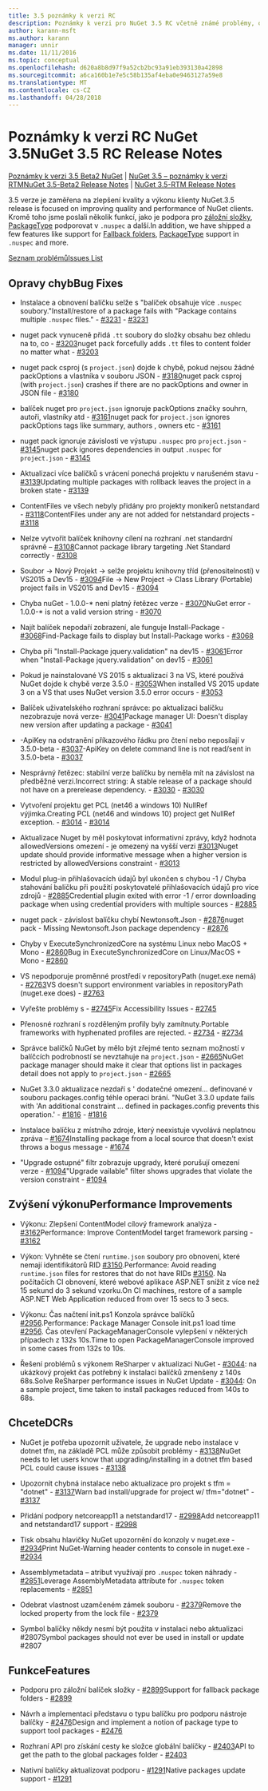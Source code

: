 ```yaml
---
title: 3.5 poznámky k verzi RC
description: Poznámky k verzi pro NuGet 3.5 RC včetně známé problémy, opravy chyb, přidaných funkcí a chcete.
author: karann-msft
ms.author: karann
manager: unnir
ms.date: 11/11/2016
ms.topic: conceptual
ms.openlocfilehash: d620a8b8d97f9a52cb2bc93a91eb393130a42898
ms.sourcegitcommit: a6ca160b1e7e5c58b135af4eba0e9463127a59e8
ms.translationtype: MT
ms.contentlocale: cs-CZ
ms.lasthandoff: 04/28/2018
---
```

# <a name="nuget-35-rc-release-notes"></a><span data-ttu-id="c3c72-103">Poznámky k verzi RC NuGet 3.5</span><span class="sxs-lookup"><span data-stu-id="c3c72-103">NuGet 3.5 RC Release Notes</span></span>

<span data-ttu-id="c3c72-104">[Poznámky k verzi 3.5 Beta2 NuGet](../release-notes/nuget-3.5-Beta2.md) | [NuGet 3.5 – poznámky k verzi RTM](../release-notes/nuget-3.5-RTM.md)</span><span class="sxs-lookup"><span data-stu-id="c3c72-104">[NuGet 3.5-Beta2 Release Notes](../release-notes/nuget-3.5-Beta2.md) | [NuGet 3.5-RTM Release Notes](../release-notes/nuget-3.5-RTM.md)</span></span>

<span data-ttu-id="c3c72-105">3.5 verze je zaměřena na zlepšení kvality a výkonu klienty NuGet.</span><span class="sxs-lookup"><span data-stu-id="c3c72-105">3.5 release is focused on improving quality and performance of NuGet clients.</span></span> <span data-ttu-id="c3c72-106">Kromě toho jsme poslali několik funkcí, jako je podpora pro [záložní složky](https://github.com/NuGet/Home/issues/2899), [PackageType](https://github.com/NuGet/Home/issues/2476) podporovat v `.nuspec` a další.</span><span class="sxs-lookup"><span data-stu-id="c3c72-106">In addition, we have shipped a few features like support for [Fallback folders](https://github.com/NuGet/Home/issues/2899), [PackageType](https://github.com/NuGet/Home/issues/2476) support in `.nuspec` and more.</span></span>

[<span data-ttu-id="c3c72-107">Seznam problémů</span><span class="sxs-lookup"><span data-stu-id="c3c72-107">Issues List</span></span>](https://github.com/NuGet/Home/issues?q=is%3Aissue+is%3Aclosed+milestone%3A%223.5%20RC")

## <a name="bug-fixes"></a><span data-ttu-id="c3c72-108">Opravy chyb</span><span class="sxs-lookup"><span data-stu-id="c3c72-108">Bug Fixes</span></span>

* <span data-ttu-id="c3c72-109">Instalace a obnovení balíčku selže s "balíček obsahuje více `.nuspec` soubory."</span><span class="sxs-lookup"><span data-stu-id="c3c72-109">Install/restore of a package fails with "Package contains multiple `.nuspec` files."</span></span><span data-ttu-id="c3c72-110"> - [#3231](https://github.com/NuGet/Home/issues/3231)</span><span class="sxs-lookup"><span data-stu-id="c3c72-110"> - [#3231](https://github.com/NuGet/Home/issues/3231)</span></span>

* <span data-ttu-id="c3c72-111">nuget pack vynuceně přidá `.tt` soubory do složky obsahu bez ohledu na to, co - [#3203](https://github.com/NuGet/Home/issues/3203)</span><span class="sxs-lookup"><span data-stu-id="c3c72-111">nuget pack forcefully adds `.tt` files to content folder no matter what - [#3203](https://github.com/NuGet/Home/issues/3203)</span></span>

* <span data-ttu-id="c3c72-112">nuget pack csproj (s `project.json`) dojde k chybě, pokud nejsou žádné packOptions a vlastníka v souboru JSON - [#3180](https://github.com/NuGet/Home/issues/3180)</span><span class="sxs-lookup"><span data-stu-id="c3c72-112">nuget pack csproj (with `project.json`) crashes if there are no packOptions and owner in JSON file - [#3180](https://github.com/NuGet/Home/issues/3180)</span></span>

* <span data-ttu-id="c3c72-113">balíček nuget pro `project.json` ignoruje packOptions značky souhrn, autoři, vlastníky atd - [#3161](https://github.com/NuGet/Home/issues/3161)</span><span class="sxs-lookup"><span data-stu-id="c3c72-113">nuget pack for `project.json` ignores packOptions tags like summary, authors , owners etc - [#3161](https://github.com/NuGet/Home/issues/3161)</span></span>

* <span data-ttu-id="c3c72-114">nuget pack ignoruje závislosti ve výstupu `.nuspec` pro `project.json`  -  [#3145](https://github.com/NuGet/Home/issues/3145)</span><span class="sxs-lookup"><span data-stu-id="c3c72-114">nuget pack ignores dependencies in output `.nuspec` for `project.json` - [#3145](https://github.com/NuGet/Home/issues/3145)</span></span>

* <span data-ttu-id="c3c72-115">Aktualizaci více balíčků s vrácení ponechá projektu v narušeném stavu - [#3139](https://github.com/NuGet/Home/issues/3139)</span><span class="sxs-lookup"><span data-stu-id="c3c72-115">Updating multiple packages with rollback leaves the project in a broken state - [#3139](https://github.com/NuGet/Home/issues/3139)</span></span>

* <span data-ttu-id="c3c72-116">ContentFiles ve všech nebyly přidány pro projekty monikerů netstandard - [#3118](https://github.com/NuGet/Home/issues/3118)</span><span class="sxs-lookup"><span data-stu-id="c3c72-116">ContentFiles under any are not added for netstandard projects - [#3118](https://github.com/NuGet/Home/issues/3118)</span></span>

* <span data-ttu-id="c3c72-117">Nelze vytvořit balíček knihovny cílení na rozhraní .net standardní správně – [#3108](https://github.com/NuGet/Home/issues/3108)</span><span class="sxs-lookup"><span data-stu-id="c3c72-117">Cannot package library targeting .Net Standard correctly - [#3108](https://github.com/NuGet/Home/issues/3108)</span></span>

* <span data-ttu-id="c3c72-118">Soubor -> Nový Projekt -> selže projektu knihovny tříd (přenositelností) v VS2015 a Dev15 - [#3094](https://github.com/NuGet/Home/issues/3094)</span><span class="sxs-lookup"><span data-stu-id="c3c72-118">File -> New Project -> Class Library (Portable) project fails in VS2015 and Dev15 - [#3094](https://github.com/NuGet/Home/issues/3094)</span></span>

* <span data-ttu-id="c3c72-119">Chyba nuGet - 1.0.0-\* není platný řetězec verze - [#3070](https://github.com/NuGet/Home/issues/3070)</span><span class="sxs-lookup"><span data-stu-id="c3c72-119">NuGet error - 1.0.0-\* is not a valid version string - [#3070](https://github.com/NuGet/Home/issues/3070)</span></span>

* <span data-ttu-id="c3c72-120">Najít balíček nepodaří zobrazení, ale funguje Install-Package - [#3068](https://github.com/NuGet/Home/issues/3068)</span><span class="sxs-lookup"><span data-stu-id="c3c72-120">Find-Package fails to display but Install-Package works - [#3068](https://github.com/NuGet/Home/issues/3068)</span></span>

* <span data-ttu-id="c3c72-121">Chyba při "Install-Package jquery.validation" na dev15 - [#3061](https://github.com/NuGet/Home/issues/3061)</span><span class="sxs-lookup"><span data-stu-id="c3c72-121">Error when "Install-Package jquery.validation" on dev15 - [#3061](https://github.com/NuGet/Home/issues/3061)</span></span>

* <span data-ttu-id="c3c72-122">Pokud je nainstalované VS 2015 s aktualizací 3 na VS, které používá NuGet dojde k chybě verze 3.5.0 - [#3053](https://github.com/NuGet/Home/issues/3053)</span><span class="sxs-lookup"><span data-stu-id="c3c72-122">When installed VS 2015 update 3 on a VS that uses NuGet version 3.5.0 error occurs - [#3053](https://github.com/NuGet/Home/issues/3053)</span></span>

* <span data-ttu-id="c3c72-123">Balíček uživatelského rozhraní správce: po aktualizaci balíčku nezobrazuje nová verze- [#3041](https://github.com/NuGet/Home/issues/3041)</span><span class="sxs-lookup"><span data-stu-id="c3c72-123">Package manager UI: Doesn't display new version after updating a package - [#3041](https://github.com/NuGet/Home/issues/3041)</span></span>

* <span data-ttu-id="c3c72-124">-ApiKey na odstranění příkazového řádku pro čtení nebo neposílají v 3.5.0-beta - [#3037](https://github.com/NuGet/Home/issues/3037)</span><span class="sxs-lookup"><span data-stu-id="c3c72-124">-ApiKey on delete command line is not read/sent in 3.5.0-beta - [#3037](https://github.com/NuGet/Home/issues/3037)</span></span>

* <span data-ttu-id="c3c72-125">Nesprávný řetězec: stabilní verze balíčku by neměla mít na závislost na předběžné verzi.</span><span class="sxs-lookup"><span data-stu-id="c3c72-125">Incorrect string: A stable release of a package should not have on a prerelease dependency.</span></span><span data-ttu-id="c3c72-126"> - [#3030](https://github.com/NuGet/Home/issues/3030)</span><span class="sxs-lookup"><span data-stu-id="c3c72-126"> - [#3030](https://github.com/NuGet/Home/issues/3030)</span></span>

* <span data-ttu-id="c3c72-127">Vytvoření projektu get PCL (net46 a windows 10) NullRef výjimka.</span><span class="sxs-lookup"><span data-stu-id="c3c72-127">Creating PCL (net46 and windows 10) project get NullRef exception.</span></span><span data-ttu-id="c3c72-128"> - [#3014](https://github.com/NuGet/Home/issues/3014)</span><span class="sxs-lookup"><span data-stu-id="c3c72-128"> - [#3014](https://github.com/NuGet/Home/issues/3014)</span></span>

* <span data-ttu-id="c3c72-129">Aktualizace Nuget by měl poskytovat informativní zprávy, když hodnota allowedVersions omezení - je omezený na vyšší verzi [#3013](https://github.com/NuGet/Home/issues/3013)</span><span class="sxs-lookup"><span data-stu-id="c3c72-129">Nuget update should provide informative message when a higher version is restricted by allowedVersions constraint - [#3013](https://github.com/NuGet/Home/issues/3013)</span></span>

* <span data-ttu-id="c3c72-130">Modul plug-in přihlašovacích údajů byl ukončen s chybou -1 / Chyba stahování balíčku při použití poskytovatelé přihlašovacích údajů pro více zdrojů - [#2885](https://github.com/NuGet/Home/issues/2885)</span><span class="sxs-lookup"><span data-stu-id="c3c72-130">Credential plugin exited with error -1 / error downloading package when using credential providers with multiple sources - [#2885](https://github.com/NuGet/Home/issues/2885)</span></span>

* <span data-ttu-id="c3c72-131">nuget pack - závislost balíčku chybí Newtonsoft.Json - [#2876](https://github.com/NuGet/Home/issues/2876)</span><span class="sxs-lookup"><span data-stu-id="c3c72-131">nuget pack - Missing Newtonsoft.Json package dependency - [#2876](https://github.com/NuGet/Home/issues/2876)</span></span>

* <span data-ttu-id="c3c72-132">Chyby v ExecuteSynchronizedCore na systému Linux nebo MacOS + Mono - [#2860](https://github.com/NuGet/Home/issues/2860)</span><span class="sxs-lookup"><span data-stu-id="c3c72-132">Bug in ExecuteSynchronizedCore on Linux/MacOS + Mono - [#2860](https://github.com/NuGet/Home/issues/2860)</span></span>

* <span data-ttu-id="c3c72-133">VS nepodporuje proměnné prostředí v repositoryPath (nuget.exe nemá) - [#2763](https://github.com/NuGet/Home/issues/2763)</span><span class="sxs-lookup"><span data-stu-id="c3c72-133">VS doesn't support environment variables in repositoryPath (nuget.exe does) - [#2763](https://github.com/NuGet/Home/issues/2763)</span></span>

* <span data-ttu-id="c3c72-134">Vyřešte problémy s - [#2745](https://github.com/NuGet/Home/issues/2745)</span><span class="sxs-lookup"><span data-stu-id="c3c72-134">Fix Accessibility Issues - [#2745](https://github.com/NuGet/Home/issues/2745)</span></span>

* <span data-ttu-id="c3c72-135">Přenosné rozhraní s rozděleným profily byly zamítnuty.</span><span class="sxs-lookup"><span data-stu-id="c3c72-135">Portable frameworks with hyphenated profiles are rejected.</span></span><span data-ttu-id="c3c72-136"> - [#2734](https://github.com/NuGet/Home/issues/2734)</span><span class="sxs-lookup"><span data-stu-id="c3c72-136"> - [#2734](https://github.com/NuGet/Home/issues/2734)</span></span>

* <span data-ttu-id="c3c72-137">Správce balíčků NuGet by mělo být zřejmé tento seznam možností v balíčcích podrobností se nevztahuje na `project.json`  -  [#2665](https://github.com/NuGet/Home/issues/2665)</span><span class="sxs-lookup"><span data-stu-id="c3c72-137">NuGet package manager should make it clear that options list in packages detail does not apply to `project.json` - [#2665](https://github.com/NuGet/Home/issues/2665)</span></span>

* <span data-ttu-id="c3c72-138">NuGet 3.3.0 aktualizace nezdaří s ' dodatečné omezení... definované v souboru packages.config téhle operaci brání. "</span><span class="sxs-lookup"><span data-stu-id="c3c72-138">NuGet 3.3.0 update fails with 'An additional constraint ... defined in packages.config prevents this operation.'</span></span><span data-ttu-id="c3c72-139"> - [#1816](https://github.com/NuGet/Home/issues/1816)</span><span class="sxs-lookup"><span data-stu-id="c3c72-139"> - [#1816](https://github.com/NuGet/Home/issues/1816)</span></span>

* <span data-ttu-id="c3c72-140">Instalace balíčku z místního zdroje, který neexistuje vyvolává neplatnou zpráva – [#1674](https://github.com/NuGet/Home/issues/1674)</span><span class="sxs-lookup"><span data-stu-id="c3c72-140">Installing package from a local source that doesn't exist throws a bogus message - [#1674](https://github.com/NuGet/Home/issues/1674)</span></span>

* <span data-ttu-id="c3c72-141">"Upgrade ostupné" filtr zobrazuje upgrady, které porušují omezení verze - [#1094](https://github.com/NuGet/Home/issues/1094)</span><span class="sxs-lookup"><span data-stu-id="c3c72-141">"Upgrade vailable" filter shows upgrades that violate the version constraint - [#1094](https://github.com/NuGet/Home/issues/1094)</span></span>

## <a name="performance-improvements"></a><span data-ttu-id="c3c72-142">Zvýšení výkonu</span><span class="sxs-lookup"><span data-stu-id="c3c72-142">Performance Improvements</span></span>

* <span data-ttu-id="c3c72-143">Výkonu: Zlepšení ContentModel cílový framework analýza - [#3162](https://github.com/NuGet/Home/issues/3162)</span><span class="sxs-lookup"><span data-stu-id="c3c72-143">Performance: Improve ContentModel target framework parsing - [#3162](https://github.com/NuGet/Home/issues/3162)</span></span>

* <span data-ttu-id="c3c72-144">Výkon: Vyhněte se čtení `runtime.json` soubory pro obnovení, které nemají identifikátorů RID [#3150](https://github.com/NuGet/Home/issues/3150).</span><span class="sxs-lookup"><span data-stu-id="c3c72-144">Performance: Avoid reading `runtime.json` files for restores that do not have RIDs [#3150](https://github.com/NuGet/Home/issues/3150).</span></span> <span data-ttu-id="c3c72-145">Na počítačích CI obnovení, které webové aplikace ASP.NET snížit z více než 15 sekund do 3 sekund vzorku.</span><span class="sxs-lookup"><span data-stu-id="c3c72-145">On CI machines, restore of a sample ASP.NET Web Application reduced from over 15 secs to 3 secs.</span></span>

* <span data-ttu-id="c3c72-146">Výkonu: Čas načtení init.ps1 Konzola správce balíčků [#2956](https://github.com/NuGet/Home/issues/2956).</span><span class="sxs-lookup"><span data-stu-id="c3c72-146">Performance: Package Manager Console init.ps1 load time [#2956](https://github.com/NuGet/Home/issues/2956).</span></span> <span data-ttu-id="c3c72-147">Čas otevření PackageManagerConsole vylepšení v některých případech z 132s 10s.</span><span class="sxs-lookup"><span data-stu-id="c3c72-147">Time to open PackageManagerConsole improved in some cases from 132s to 10s.</span></span>

* <span data-ttu-id="c3c72-148">Řešení problémů s výkonem ReSharper v aktualizaci NuGet - [#3044](https://github.com/NuGet/Home/issues/3044): na ukázkový projekt čas potřebný k instalaci balíčků zmenšeny z 140s 68s.</span><span class="sxs-lookup"><span data-stu-id="c3c72-148">Solve ReSharper performance issues in NuGet Update - [#3044](https://github.com/NuGet/Home/issues/3044): On a sample project, time taken to install packages reduced from 140s to 68s.</span></span>

## <a name="dcrs"></a><span data-ttu-id="c3c72-149">Chcete</span><span class="sxs-lookup"><span data-stu-id="c3c72-149">DCRs</span></span>

* <span data-ttu-id="c3c72-150">NuGet je potřeba upozornit uživatele, že upgrade nebo instalace v dotnet tfm, na základě PCL může způsobit problémy - [#3138](https://github.com/NuGet/Home/issues/3138)</span><span class="sxs-lookup"><span data-stu-id="c3c72-150">NuGet needs to let users know that upgrading/installing in a dotnet tfm based PCL could cause issues - [#3138](https://github.com/NuGet/Home/issues/3138)</span></span>

* <span data-ttu-id="c3c72-151">Upozornit chybná instalace nebo aktualizace pro projekt s tfm = "dotnet" - [#3137](https://github.com/NuGet/Home/issues/3137)</span><span class="sxs-lookup"><span data-stu-id="c3c72-151">Warn bad install/upgrade for project w/ tfm="dotnet" - [#3137](https://github.com/NuGet/Home/issues/3137)</span></span>

* <span data-ttu-id="c3c72-152">Přidání podpory netcoreapp11 a netstandard17 - [#2998](https://github.com/NuGet/Home/issues/2998)</span><span class="sxs-lookup"><span data-stu-id="c3c72-152">Add netcoreapp11 and netstandard17 support - [#2998](https://github.com/NuGet/Home/issues/2998)</span></span>

* <span data-ttu-id="c3c72-153">Tisk obsahu hlavičky NuGet upozornění do konzoly v nuget.exe - [#2934](https://github.com/NuGet/Home/issues/2934)</span><span class="sxs-lookup"><span data-stu-id="c3c72-153">Print NuGet-Warning header contents to console in nuget.exe - [#2934](https://github.com/NuGet/Home/issues/2934)</span></span>

* <span data-ttu-id="c3c72-154">Assemblymetadata – atribut využívají pro `.nuspec` token náhrady - [#2851](https://github.com/NuGet/Home/issues/2851)</span><span class="sxs-lookup"><span data-stu-id="c3c72-154">Leverage AssemblyMetadata attribute for `.nuspec` token replacements - [#2851](https://github.com/NuGet/Home/issues/2851)</span></span>

* <span data-ttu-id="c3c72-155">Odebrat vlastnost uzamčeném zámek souboru - [#2379](https://github.com/NuGet/Home/issues/2379)</span><span class="sxs-lookup"><span data-stu-id="c3c72-155">Remove the locked property from the lock file - [#2379](https://github.com/NuGet/Home/issues/2379)</span></span>

* <span data-ttu-id="c3c72-156">Symbol balíčky někdy nesmí být použita v instalaci nebo aktualizaci #2807</span><span class="sxs-lookup"><span data-stu-id="c3c72-156">Symbol packages should not ever be used in install or update #2807</span></span>

## <a name="features"></a><span data-ttu-id="c3c72-157">Funkce</span><span class="sxs-lookup"><span data-stu-id="c3c72-157">Features</span></span>

* <span data-ttu-id="c3c72-158">Podporu pro záložní balíček složky - [#2899](https://github.com/NuGet/Home/issues/2899)</span><span class="sxs-lookup"><span data-stu-id="c3c72-158">Support for fallback package folders - [#2899](https://github.com/NuGet/Home/issues/2899)</span></span>

* <span data-ttu-id="c3c72-159">Návrh a implementaci představu o typu balíčku pro podporu nástroje balíčky - [#2476](https://github.com/NuGet/Home/issues/2476)</span><span class="sxs-lookup"><span data-stu-id="c3c72-159">Design and implement a notion of package type to support tool packages - [#2476](https://github.com/NuGet/Home/issues/2476)</span></span>

* <span data-ttu-id="c3c72-160">Rozhraní API pro získání cesty ke složce globální balíčky - [#2403](https://github.com/NuGet/Home/issues/2403)</span><span class="sxs-lookup"><span data-stu-id="c3c72-160">API to get the path to the global packages folder - [#2403](https://github.com/NuGet/Home/issues/2403)</span></span>

* <span data-ttu-id="c3c72-161">Nativní balíčky aktualizovat podporu - [#1291](https://github.com/NuGet/Home/issues/1291)</span><span class="sxs-lookup"><span data-stu-id="c3c72-161">Native packages update support - [#1291](https://github.com/NuGet/Home/issues/1291)</span></span>
